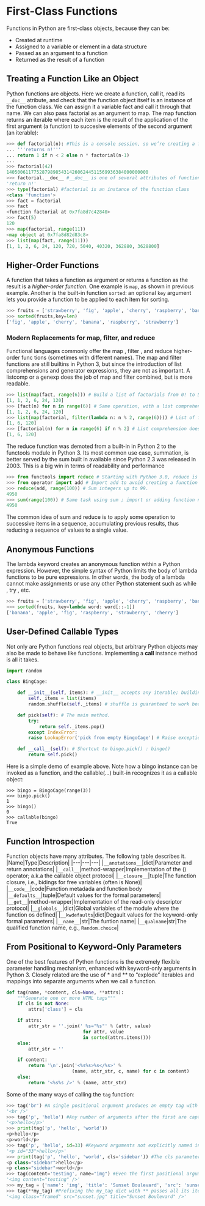 # First-Class Functions
Functions in Python are first-class objects, because they can be:
- Created at runtime
- Assigned to a variable or element in a data structure
- Passed as an argument to a function
- Returned as the result of a function

## Treating a Function Like an Object
Python functions are objects. Here we create a function, call it, read its `__doc__` atribute, and check that the function object itself is an instance of the function class.  We can assign it a variable fact and call it through that name. We can also pass factorial as an argument to map. The map function returns an iterable where each item is the result of the application of the first argument (a function) to succesive elements of the second argument (an iterable):
```python
>>> def factorial(n): #This is a console session, so we’re creating a function in "runtime".
... '''returns n!'''
... return 1 if n < 2 else n * factorial(n-1)
...
>>> factorial(42)
1405006117752879898543142606244511569936384000000000
>>> factorial.__doc__ #__doc__ is one of several attributes of function objects
'return n!'
>>> type(factorial) #factorial is an instance of the function class
<class 'function'>
>>> fact = factorial
>>> fact
<function factorial at 0x7fa8d7c42840>
>>> fact(5)
120
>>> map(factorial, range(11))
<map object at 0x7fa8d82d83c8>
>>> list(map(fact, range(11)))
[1, 1, 2, 6, 24, 120, 720, 5040, 40320, 362880, 3628800]
```
## Higher-Order Functions
A function that takes a function as argument or returns a function as the result is a _higher-order function_. One example is `map`, as shown in previous example. Another is the built-in function `sorted`: an optional `key` argument lets you provide a function to be applied to each item for sorting.
```python
>>> fruits = ['strawberry', 'fig', 'apple', 'cherry', 'raspberry', 'banana']
>>> sorted(fruits,key=len)
['fig', 'apple', 'cherry', 'banana', 'raspberry', 'strawberry']
```
### Modern Replacements for map, filter, and reduce
Functional languages commonly offer the map , filter , and reduce higher-order func tions (sometimes with different names). The map and filter functions are still builtins in Python 3, but since the introduction of list comprehensions and generator expressions, they are not as important. A listcomp or a genexp does the job of map and filter combined, but is more readable.
```python
>>> list(map(fact, range(6))) # Build a list of factorials from 0! to 5!.
[1, 1, 2, 6, 24, 120]
>>> [fact(n) for n in range(6)] # Same operation, with a list comprehension.
[1, 1, 2, 6, 24, 120]
>>> list(map(factorial, filter(lambda n: n % 2, range(6)))) # List of factorials of odd numbers up to 5!, using both map and filter .
[1, 6, 120]
>>> [factorial(n) for n in range(6) if n % 2] # List comprehension does the same job, replacing map and filter , and making lambda unnecessary.
[1, 6, 120]
```
The reduce function was demoted from a built-in in Python 2 to the functools module in Python 3. Its most common use case, summation, is better served by the sum built in available since Python 2.3 was released in 2003. This is a big win in terms of readability and performance
```python
>>> from functools import reduce # Starting with Python 3.0, reduce is not a built-in
>>> from operator import add # Import add to avoid creating a function just to add two numbers.
>>> reduce(add, range(100)) # Sum integers up to 99.
4950
>>> sum(range(100)) # Same task using sum ; import or adding function not needed.
4950
```
The common idea of sum and reduce is to apply some operation to successive items in a sequence, accumulating previous results, thus reducing a sequence of values to a single value.
## Anonymous Functions
The lambda keyword creates an anonymous function within a Python expression. However, the simple syntax of Python limits the body of lambda functions to be pure expressions. In other words, the body of a lambda cannot make assignments or use any other Python statement such as while , try , etc.
```python
>>> fruits = ['strawberry', 'fig', 'apple', 'cherry', 'raspberry', 'banana']
>>> sorted(fruits, key=lambda word: word[::-1])
['banana', 'apple', 'fig', 'raspberry', 'strawberry', 'cherry']
```
## User-Defined Callable Types
Not only are Python functions real objects, but arbitrary Python objects may also be
made to behave like functions. Implementing a __call__ instance method is all it takes.
```python
import random

class BingCage:

    def __init__(self, items): # __init__ accepts any iterable; building a local copy prevents unexpected side effects on any list passed as an argument
        self._items = list(items)
        random.shuffle(self._items) # shuffle is guaranteed to work because self._items is a list.

    def pick(self): # The main method.
        try:
            return self._items.pop()
        except IndexError:
        raise LookupError('pick from empty BingoCage') # Raise exception with custom message if self._items is empty.

    def __call__(self): # Shortcut to bingo.pick() : bingo()
        return self.pick()
```
Here is a simple demo of example above. Note how a bingo instance can be invoked as a function, and the callable(...) built-in recognizes it as a callable object:
```
>>> bingo = BingoCage(range(3))
>>> bingo.pick()
1
>>> bingo()
0
>>> callable(bingo)
True
```
## Function Introspection
Function objects have many attributes. The following table describes it.
|Name|Type|Description|
|---|---|---|
|`__anotations__`|dict|Parameter and return annotations|
|`__call__`|method-wrapper|Implementation of the () operator; a.k.a the callable object protocol|
|`__closure__`|tuple|The function closure, i.e., bidings for free variables (often is None)|
|`__code__`|code|Function metadada and function body
|`__defaults__`|tuple|Default values for the formal parameters|
|`__get__`|method-wrapper|Implementation of the read-only descriptor protocol|
|`__globals__`|dict|Global variables of the module where the function os defined|
|`__kwdefaults`|dict|Degault values for the keyword-only formal parameters|
|`__name__`|str|The funtion name|
|`__qualname`|str|The qualified function name, e.g., `Random.choice`|
## From Positional to Keyword-Only Parameters
One of the best features of Python functions is the extremely flexible parameter handling mechanism, enhanced with keyword-only arguments in Python 3. Closely related are the use of * and ** to “explode” iterables and mappings into separate arguments when we call a function.
```python
def tag(name, *content, cls=None, **attrs):
    """Generate one or more HTML tags"""
    if cls is not None:
        attrs['class'] = cls

    if attrs:
        attr_str = ''.join(' %s="%s"' % (attr, value)
                            for attr, value
                            in sorted(attrs.items()))
    else:
        attr_str = ''

    if content:
        return '\n'.join('<%s%s>%s</%s>' %
                        (name, attr_str, c, name) for c in content)
    else:
        return '<%s%s />' % (name, attr_str)
```
Some of the many ways of calling the `tag` function:
```python
>>> tag('br') #A single positional argument produces an empty tag with that name.
'<br />'
>>> tag('p', 'hello') #Any number of arguments after the first are captured by *content as a tuple .
'<p>hello</p>'
>>> print(tag('p', 'hello', 'world'))
<p>hello</p>
<p>world</p>
>>> tag('p', 'hello', id=33) #Keyword arguments not explicitly named in the tag signature are captured by **attrs as a dict .
'<p id="33">hello</p>'
>>> print(tag('p', 'hello', 'world', cls='sidebar')) #The cls parameter can only be passed as a keyword argument.
<p class="sidebar">hello</p>
<p class="sidebar">world</p>
>>> tag(content='testing', name="img") #Even the first positional argument can be passed as a keyword when tag is called.
'<img content="testing" />'
>>> my_tag = {'name': 'img', 'title': 'Sunset Boulevard', 'src': 'sunset.jpg', 'cls': 'framed'}
>>> tag(**my_tag) #Prefixing the my_tag dict with ** passes all its items as separate arguments, which are then bound to the named parameters, with the remaining caught by **attrs
'<img class="framed" src="sunset.jpg" title="Sunset Boulevard" />'
```